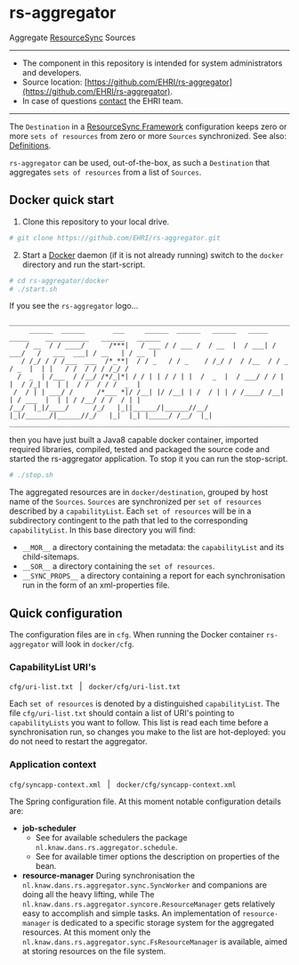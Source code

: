 # rs-aggregator
Aggregate [ResourceSync](http://www.openarchives.org/rs/1.0.9/resourcesync) Sources

---
- The component in this repository is intended for system administrators and developers.
- Source location: [https://github.com/EHRI/rs-aggregator](https://github.com/EHRI/rs-aggregator).
- In case of questions [contact](https://github.com/EHRI/rs-aggregator/issues/new) the EHRI team.

---

The `Destination` in a 
[ResourceSync Framework](http://www.openarchives.org/rs/1.0.9/resourcesync) configuration keeps zero or 
more `sets of resources` from zero or more `Sources` synchronized. 
See also: [Definitions](http://www.openarchives.org/rs/1.1/resourcesync#Definitions).

`rs-aggregator` can be used, out-of-the-box, as such a `Destination` that aggregates `sets of resources`
from a list of `Sources`.

## Docker quick start

1. Clone this repository to your local drive.
```bash
# git clone https://github.com/EHRI/rs-aggregator.git
```
2. Start a [Docker](https://www.docker.com/) daemon (if it is not already running) switch to the 
 `docker` directory and run the start-script.
```bash
# cd rs-aggregator/docker
# ./start.sh
```
If you see the `rs-aggregator` logo...
```
_________________________________________________________________________________________________________
     ______  ______       ___     ______  ______   ______   _____  _____    ___________   ______   ______
    / __  / / ____/      /***|   / ___ / / ___ /  / __  |  / ___| / ___/   /   ___  ___| / __   | / __  |
   / /_/ / / /___  ___  /*_**|  / / _   / / _    / /_/ /  / /__  / / _    / _  |  | |   / /  / / / /_/ / 
  /  _  | /___  / /__/ /*/_|*| / / | | / / | |  /  _  |  / ___/ / / | |  / /_| |  | |  / /  / / /  _  |  
 /  / | | ___/ /      /*___ *|/ /__| |/ /__| | /  / | | / /____/ /__| | / ___  |  | | / /__/ / /  / | |  
/__/  |_|/____/      /_/   |_||______/|______//__/  |_|/______/|______//_/   |_|  |_| |_____/ /__/  |_|  
__________________________________________________________________________________________________________
```
then you have just built a Java8 capable docker container, imported required libraries,
compiled, tested and packaged the source code and started the rs-aggregator application.
To stop it you can run the stop-script.
```bash
# ./stop.sh
```
The aggregated resources are in `docker/destination`, grouped by host name of the `Sources`.
`Sources` are synchronized per `set of resources` described by a `capabilityList`.
Each `set of resources` will be in a subdirectory contingent to the path that led to the
corresponding `capabilityList`. In this base directory you will find:

- `__MOR__` a directory containing the metadata: the `capabilityList` and its child-sitemaps.
- `__SOR__` a directory containing the `set of resources`.
- `__SYNC_PROPS__` a directory containing a report for each synchronisation run in the 
form of an xml-properties file.

## Quick configuration
The configuration files are in `cfg`. When running the Docker container `rs-aggregator` will 
look in `docker/cfg`.

### CapabilityList URI's
`cfg/uri-list.txt` &nbsp; | &nbsp; `docker/cfg/uri-list.txt`

Each `set of resources` is denoted by a distinguished `capabilityList`. The file
`cfg/uri-list.txt` should contain a list of URI's pointing to `capabilityLists` you
want to follow. This list is read each time before a synchronisation run, so changes
you make to the list are hot-deployed: you do not need to restart the aggregator.

### Application context
`cfg/syncapp-context.xml` &nbsp; | &nbsp; `docker/cfg/syncapp-context.xml`

The Spring configuration file. At this moment notable configuration details are:

- __job-scheduler__
    - See for available schedulers the package `nl.knaw.dans.rs.aggregator.schedule`.
    - See for available timer options the description on properties of the bean.
- __resource-manager__
    During synchronisation the `nl.knaw.dans.rs.aggregator.sync.SyncWorker` and companions 
    are doing all the heavy lifting, while The `nl.knaw.dans.rs.aggregator.syncore.ResourceManager`
    gets relatively easy to accomplish and simple tasks. An implementation of
    `resource-manager` is dedicated to a specific storage system for the aggregated
    resources. At this moment only the `nl.knaw.dans.rs.aggregator.sync.FsResourceManager` 
    is available, aimed at storing resources on the file system. 
